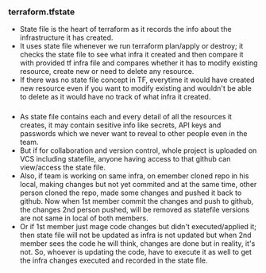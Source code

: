 ### terraform.tfstate
- State file is the heart of terraform as it records the info about the infrastructure it has created.
- It uses state file whenever we run terraform plan/apply or destroy; it checks the state file to see what infra it created and then compare it with provided tf infra file and compares whether it has to modify existing resource, create new or need to delete any resource.
- If there was no state file concept in TF, everytime it would have created new resource even if you want to modify existing and wouldn't be able to delete as it would have no track of what infra it created.
###
- As state file contains each and every detail of all the resources it creates, it may contain sesitive info like secrets, API keys and passwords which we never want to reveal to other people even in the team.
- But if for collaboration and version control, whole project is uploaded on VCS including statefile, anyone having access to that github can view/access the state file.
- Also, if team is working on same infra, on emember cloned repo in his local, making changes but not yet commited and at the same time, other person cloned the repo, made some changes and pushed it back to github. Now when 1st member commit the changes and push to github, the changes 2nd person pushed, will be removed as statefile versions are not same in local of both members.
- Or if 1st member just mage code changes but didn't executed/applied it; then state file will not be updated as infra is not updated but when 2nd member sees the code he will think, changes are done but in reality, it's not. So, whoever is updating the code, have to execute it as well to get the infra changes executed and recorded in the state file.
###

